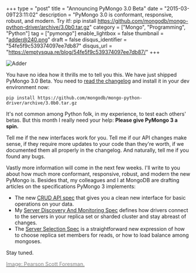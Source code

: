 +++
type = "post"
title = "Announcing PyMongo 3.0 Beta"
date = "2015-03-09T23:11:02"
description = "PyMongo 3.0 is conformant, responsive, robust, and modern. Try it!: pip install https://github.com/mongodb/mongo-python-driver/archive/3.0b0.tar.gz"
category = ["Mongo", "Programming", "Python"]
tag = ["pymongo"]
enable_lightbox = false
thumbnail = "adder@240.png"
draft = false
disqus_identifier = "54fe5f9c539374097ee7db87"
disqus_url = "https://emptysqua.re/blog/54fe5f9c539374097ee7db87/"
+++

<p><img style="display:block; margin-left:auto; margin-right:auto;" src="adder.png" alt="Adder" title="Adder" /></p>
<p>You have no idea how it thrills me to tell you this. We have just shipped PyMongo 3.0 Beta. You need to <a href="http://api.mongodb.org/python/3.0b0/changelog.html">read the changelog</a> and install it in your dev environment now:</p>
<pre style="text-align: left"><code>pip install https://github.com/mongodb/mongo-python-driver/archive/3.0b0.tar.gz</code></pre>

<p>It's not common among Python folk, in my experience, to test each others' betas. But this month I really need your help: <strong>Please give PyMongo 3 a spin.</strong> </p>
<p>Tell me if the new interfaces work for you. Tell me if our API changes make sense, if they require more updates to your code than they're worth, if we documented them all properly in the changelog. And naturally, tell me if you found any bugs.</p>
<p>Vastly more information will come in the next few weeks. I'll write to you about how much more conformant, responsive, robust, and modern the new PyMongo is. Besides that, my colleagues and I at MongoDB are drafting articles on the specifications PyMongo 3 implements:</p>
<ul>
<li>The new <a href="https://github.com/mongodb/specifications/blob/master/source/crud/crud.rst">CRUD API spec</a> that gives you a clean new interface for basic operations on your data.</li>
<li>My <a href="/server-discovery-and-monitoring-spec/">Server Discovery And Monitoring Spec</a> defines how drivers connect to the servers in your replica set or sharded cluster and stay abreast of changes.</li>
<li>The <a href="https://github.com/mongodb/specifications/blob/master/source/server-selection/server-selection.rst">Server Selection Spec</a> is a straightforward new expression of how to choose replica set members for reads, or how to load balance among mongoses.</li>
</ul>
<p>Stay tuned.</p>
<p><a href="https://commons.wikimedia.org/wiki/File:Adder_(PSF).png"><span style="color:gray">Image: Pearson Scott Foresman.</span></a></p>

